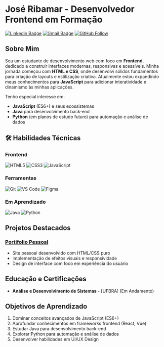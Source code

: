 # José Ribamar - Desenvolvedor Frontend em Formação

[![Linkedin Badge](https://img.shields.io/badge/-LinkedIn-blue?style=flat-square&logo=Linkedin&logoColor=white)](https://www.linkedin.com/in/jos%C3%A9-ribamar-ferreira-de-brito-neto-054b12238/)
[![Gmail Badge](https://img.shields.io/badge/-Gmail-c14438?style=flat-square&logo=Gmail&logoColor=white)](mailto:ribamarn7@gmail.com)
[![GitHub Follow](https://img.shields.io/github/followers/seu-usuario?label=Follow&style=social)](https://github.com/sena-mp4)

## Sobre Mim

Sou um estudante de desenvolvimento web com foco em **Frontend**, dedicado a construir interfaces modernas, responsivas e acessíveis. Minha jornada começou com **HTML e CSS**, onde desenvolvi sólidos fundamentos para criação de layouts e estilização criativa. Atualmente estou expandindo meus conhecimentos para **JavaScript** para adicionar interatividade e dinamismo às minhas aplicações.

Tenho especial interesse em:
- **JavaScript** (ES6+) e seus ecossistemas
- **Java** para desenvolvimento back-end
- **Python** (em planos de estudo futuro) para automação e análise de dados

## 🛠 Habilidades Técnicas

### Frontend
![HTML5](https://img.shields.io/badge/html5-%23E34F26.svg?style=for-the-badge&logo=html5&logoColor=white)
![CSS3](https://img.shields.io/badge/css3-%231572B6.svg?style=for-the-badge&logo=css3&logoColor=white)
![JavaScript](https://img.shields.io/badge/javascript-%23323330.svg?style=for-the-badge&logo=javascript&logoColor=%23F7DF1E)

### Ferramentas
![Git](https://img.shields.io/badge/git-%23F05033.svg?style=for-the-badge&logo=git&logoColor=white)
![VS Code](https://img.shields.io/badge/VS%20Code-0078d7.svg?style=for-the-badge&logo=visual-studio-code&logoColor=white)
![Figma](https://img.shields.io/badge/figma-%23F24E1E.svg?style=for-the-badge&logo=figma&logoColor=white)

### Em Aprendizado
![Java](https://img.shields.io/badge/java-%23ED8B00.svg?style=for-the-badge&logo=openjdk&logoColor=white)
![Python](https://img.shields.io/badge/python-3670A0?style=for-the-badge&logo=python&logoColor=ffdd54)

## Projetos Destacados

### [Portifolio Pessoal]([https://seu-usuario.github.io/portfolio](https://github.com/sena-mp4/curso-html-css-yt))
- Site pessoal desenvolvido com HTML/CSS puro
- Implementação de efeitos visuais e responsividade
- Design de interface com foco em experiência do usuário

## Educação e Certificações

- **Análise e Desenvolvimento de Sistemas** - [UFBRA] (Em Andamento)

## Objetivos de Aprendizado

1. Dominar conceitos avançados de JavaScript (ES6+)
2. Aprofundar conhecimentos em frameworks frontend (React, Vue)
3. Estudar Java para desenvolvimento back-end
4. Explorar Python para automação e análise de dados
5. Desenvolver habilidades em UI/UX Design
